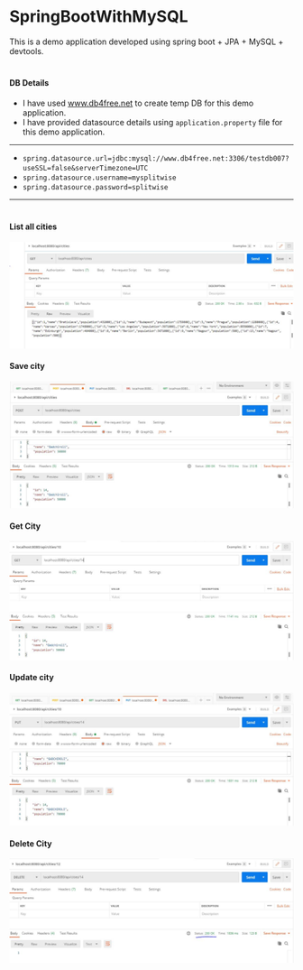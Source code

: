 # SpringBootWithMySQL
This is a demo application developed using spring boot + JPA + MySQL + devtools.

#
#### DB Details
- I have used www.db4free.net to create temp DB for this demo application.
- I have provided datasource details using ```application.property``` file for this demo application.
----
- ``` spring.datasource.url=jdbc:mysql://www.db4free.net:3306/testdb007?useSSL=false&serverTimezone=UTC ```
- ``` spring.datasource.username=mysplitwise ```
- ``` spring.datasource.password=splitwise ```
----
#
#### List all cities
<img src="images/listOfCities.JPG" width="1000" />
  
#### Save city
  ![](images/saveCity.JPG)
  
#### Get City
<img src="images/getCity.JPG" width="1000" />
  
#### Update city
  ![](images/updateCity.JPG)
  
#### Delete City
<img src="images/deleteCity.JPG" width="1000" />
